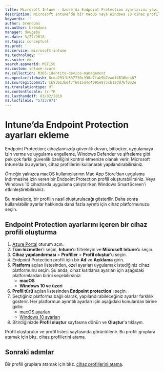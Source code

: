 ```yaml
---
title: Microsoft Intune - Azure’da Endpoint Protection ayarlarını yapılandırma | Microsoft Docs
description: Microsoft Intune’da bir macOS veya Windows 10 cihaz profili oluşturduğunuzda Endpoint Protection ayarları oluşturun.
keywords: ''
author: brenduns
ms.author: brenduns
manager: dougeby
ms.date: 3/27/2018
ms.topic: conceptual
ms.prod: ''
ms.service: microsoft-intune
ms.technology: ''
ms.suite: ems
search.appverid: MET150
ms.custom: intune-azure
ms.collection: M365-identity-device-management
ms.openlocfilehash: 8cda293fb337730c936a7fab9b7eadf4816beb67
ms.sourcegitcommit: cb93613bef7f6015a4c4095e875cb12dd76f002e
ms.translationtype: MT
ms.contentlocale: tr-TR
ms.lasthandoff: 03/02/2019
ms.locfileid: "57237971"
---
```

# <a name="add-endpoint-protection-settings-in-intune"></a>Intune’da Endpoint Protection ayarları ekleme

Endpoint Protection; cihazlarınızda güvenlik duvarı, bitlocker, uygulamaya izin verme ve uygulama engelleme, Windows Defender ve şifreleme gibi pek çok farklı güvenlik özelliğini kontrol etmenize olanak verir. Microsoft Intune’da bu ayarları, cihaz profillerini kullanarak yapılandırabilirsiniz.

Örneğin yalnızca macOS kullanıcılarının Mac App Store’dan uygulama indirmesine izin veren bir Endpoint Protection profili oluşturabilirsiniz. Veya Windows 10 cihazlarda uygulama çalıştırırken Windows SmartScreen’i etkinleştirebilirsiniz.

Bu makalede, bir profilin nasıl oluşturulacağı gösterilir. Daha sonra kullanılabilir ayarlar hakkında daha fazla ayrıntı için cihaz platformunuzu seçin.

## <a name="create-a-device-profile-containing-endpoint-protection-settings"></a>Endpoint Protection ayarlarını içeren bir cihaz profili oluşturma

1. [Azure Portal](https://portal.azure.com) oturum açın.
2. **Tüm hizmetler**’i seçin, **Intune**’u filtreleyin ve **Microsoft Intune**’u seçin.
3. **Cihaz yapılandırması** > **Profiller** > **Profil oluştur**'u seçin.
4. Endpoint Protection profili için bir **Ad** ve **Açıklama** girin.
5. **Platform** açılan listesinden, özel ayarları uygulamak istediğiniz cihaz platformunu seçin. Şu anda, cihaz kısıtlama ayarları için aşağıdaki platformlardan birini seçebilirsiniz:
   - **macOS**
   - **Windows 10 ve üzeri**
6. **Profil türü** açılan listesinden **Endpoint protection**'ı seçin. 
7. Seçtiğiniz platforma bağlı olarak, yapılandırabileceğiniz ayarlar farklılık gösterir. Her platformun ayrıntılı ayarları için aşağıdaki konulardan birine gidin:
   - [macOS ayarları](endpoint-protection-macos.md)
   - [Windows 10 ayarları](endpoint-protection-windows-10.md)
8. Bitirdiğinizde **Profil oluştur** sayfasına dönün ve **Oluştur**'a tıklayın.

Profil oluşturulur ve profil listesi sayfasında görüntülenir. Bu profili gruplara atamak için bkz. [cihaz profillerini atama](device-profile-assign.md).

## <a name="next-steps"></a>Sonraki adımlar
Bir profili gruplara atamak için bkz. [cihaz profillerini atama](device-profile-assign.md).
